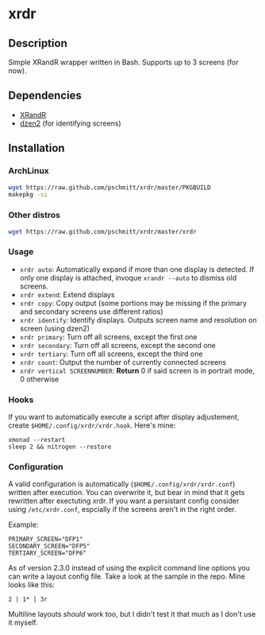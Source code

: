 # xrdr

## Description

Simple XRandR wrapper written in Bash. Supports up to 3 screens (for now).

## Dependencies

* [XRandR](http://www.x.org/wiki/Projects/XRandR/)
* [dzen2](https://github.com/robm/dzen) (for identifying screens)

## Installation

### ArchLinux

```bash
wget https://raw.github.com/pschmitt/xrdr/master/PKGBUILD
makepkg -si
```

### Other distros

```bash
wget https://raw.github.com/pschmitt/xrdr/master/xrdr
```

### Usage

* `xrdr auto`: Automatically expand if more than one display is detected. If only one display is attached, invoque `xrandr --auto` to dismiss old screens.
* `xrdr extend`: Extend displays
* `xrdr copy`: Copy output (some portions may be missing if the primary and secondary screens use different ratios)
* `xrdr identify`: Identify displays. Outputs screen name and resolution on screen (using dzen2)
* `xrdr primary`: Turn off all screens, except the first one
* `xrdr secondary`: Turn off all screens, except the second one
* `xrdr tertiary`: Turn off all screens, except the third one
* `xrdr count`: Output the number of currently connected screens
* `xrdr vertical SCREENNUMBER`: **Return** 0 if said screen is in portrait mode, 0 otherwise

### Hooks

If you want to automatically execute a script after display adjustement, create `$HOME/.config/xrdr/xrdr.hook`. Here's mine:

```
xmonad --restart 
sleep 2 && nitrogen --restore 
```

### Configuration

A valid configuration is automatically (`$HOME/.config/xrdr/xrdr.conf`) written after execution. You can overwrite it, but bear in mind that it gets rewritten after exectuting xrdr. If you want a persistant config consider using `/etc/xrdr.conf`, espcially if the screens aren't in the right order.

Example:

```
PRIMARY_SCREEN="DFP1"
SECONDARY_SCREEN="DFP5"
TERTIARY_SCREEN="DFP6"
```

As of version 2.3.0 instead of using the explicit command line options you can write a layout config file. Take a look at the sample in the repo. Mine looks like this:
```
2 | 1* | 3r
```

Multiline layouts *should* work too, but I didn't test it that much as I don't use it myself.
